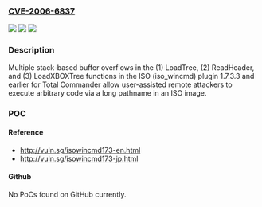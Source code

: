 ### [CVE-2006-6837](https://cve.mitre.org/cgi-bin/cvename.cgi?name=CVE-2006-6837)
![](https://img.shields.io/static/v1?label=Product&message=n%2Fa&color=blue)
![](https://img.shields.io/static/v1?label=Version&message=n%2Fa&color=blue)
![](https://img.shields.io/static/v1?label=Vulnerability&message=n%2Fa&color=brighgreen)

### Description

Multiple stack-based buffer overflows in the (1) LoadTree, (2) ReadHeader, and (3) LoadXBOXTree functions in the ISO (iso_wincmd) plugin 1.7.3.3 and earlier for Total Commander allow user-assisted remote attackers to execute arbitrary code via a long pathname in an ISO image.

### POC

#### Reference
- http://vuln.sg/isowincmd173-en.html
- http://vuln.sg/isowincmd173-jp.html

#### Github
No PoCs found on GitHub currently.

